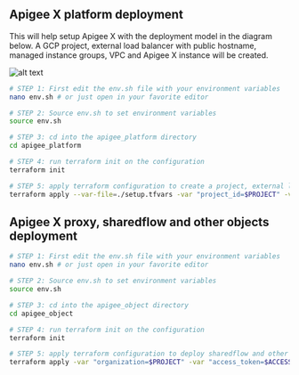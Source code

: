 ## Apigee X platform deployment

This will help setup Apigee X with the deployment model in the diagram below. A GCP project, external load balancer with public hostname, managed instance groups, VPC and Apigee X instance will be created. 

![alt text](https://cloud.google.com/static/apigee/docs/api-platform/images/apigee-arch-diagrams/apigee-arch-a.png)


```sh
# STEP 1: First edit the env.sh file with your environment variables
nano env.sh # or just open in your favorite editor

# STEP 2: Source env.sh to set environment variables
source env.sh

# STEP 3: cd into the apigee_platform directory
cd apigee_platform

# STEP 4: run terraform init on the configuration
terraform init

# STEP 5: apply terraform configuration to create a project, external load balancer with public hostname, managed instance groups, VPC and Apigee X instance
terraform apply --var-file=./setup.tfvars -var "project_id=$PROJECT" -var "project_create=true" -var "billing_account=$BILLING_ID"
```

## Apigee X proxy, sharedflow and other objects deployment

```sh
# STEP 1: First edit the env.sh file with your environment variables
nano env.sh # or just open in your favorite editor

# STEP 2: Source env.sh to set environment variables
source env.sh

# STEP 3: cd into the apigee_object directory
cd apigee_object

# STEP 4: run terraform init on the configuration
terraform init

# STEP 5: apply terraform configuration to deploy sharedflow and other objects to the selected organization
terraform apply -var "organization=$PROJECT" -var "access_token=$ACCESS_TOKEN"
```

